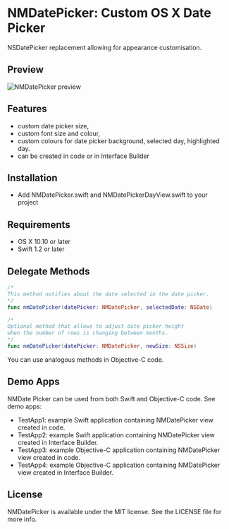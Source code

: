NMDatePicker: Custom OS X Date Picker
=====================================

NSDatePicker replacement allowing for appearance customisation.

## Preview
![NMDatePicker preview](http://netmedia.home.pl/github/nmdatepicker/nmdatepicker-preview.png)

## Features
- custom date picker size,
- custom font size and colour,
- custom colours for date picker background, selected day, highlighted day.
- can be created in code or in Interface Builder

## Installation
- Add NMDatePicker.swift and NMDatePickerDayView.swift to your project

## Requirements
- OS X 10.10 or later
- Swift 1.2 or later

## Delegate Methods
```swift
/* 
This method notifies about the date selected in the date picker.
*/
func nmDatePicker(datePicker: NMDatePicker, selectedDate: NSDate)   
```

```swift
/*
Optional method that allows to adjust date picker height   
when the number of rows is changing between months.    
*/
func nmDatePicker(datePicker: NMDatePicker, newSize: NSSize) 
```
You can use analogous methods in Objective-C code.


## Demo Apps
NMDate Picker can be used from both Swift and Objective-C code. See demo apps:
- TestApp1: example Swift application containing NMDatePicker view created in code.
- TestApp2: example Swift application containing NMDatePicker view created in Interface Builder.
- TestApp3: example Objective-C application containing NMDatePicker view created in code.
- TestApp4: example Objective-C application containing NMDatePicker view created in Interface Builder.


## License
NMDatePicker is available under the MIT license. See the LICENSE file for more info.

